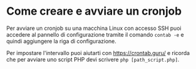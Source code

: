 # Come creare e avviare un cronjob

Per avviare un cronjob su una macchina Linux con accesso SSH puoi accedere al pannello di configurazione tramite il comando `contab -e` e quindi aggiungere la riga di configurazione.

Per impostare l'intervallo puoi aiutarti con https://crontab.guru/ e ricorda che per avviare uno script PHP devi scrivere `php [path_script.php]`.
